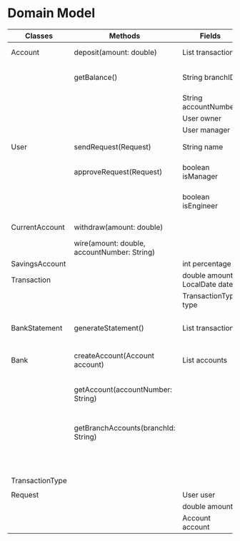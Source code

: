 
# Domain Model

| Classes         | Methods                                     | Fields                         | Scenario                                | Output                     |
|-----------------|---------------------------------------------|--------------------------------|-----------------------------------------|----------------------------|
| Account         | deposit(amount: double)                     | List<Transaction> transactions | deposit funds                           | prints message             |
|                 | getBalance()                                | String branchID                | get current balance                     | double balance             |
|                 |                                             | String accountNumber           |                                         |                            |
|                 |                                             | User owner                     |                                         |                            |
|                 |                                             | User manager                   |                                         |                            |
|                 |                                             |                                |                                         |                            |
|                 |                                             |                                |                                         |                            |
| User            | sendRequest(Request)                        | String name                    |                                         |                            |
|                 | approveRequest(Request)                     | boolean isManager              | true if approved, false if not approved | boolean                    |
|                 |                                             | boolean isEngineer             |                                         |                            |
|                 |                                             |                                |                                         |                            |
|                 |                                             |                                |                                         |                            |
| CurrentAccount  | withdraw(amount: double)                    |                                | withdraw funds                          |                            |
|                 | wire(amount: double, accountNumber: String) |                                | wires funds                             |                            |
| SavingsAccount  |                                             | int percentage                 |                                         |                            |
| Transaction     |                                             | double amount, LocalDate date  |                                         |                            |
|                 |                                             | TransactionType type           |                                         |                            |
|                 |                                             |                                |                                         |                            |
| BankStatement   | generateStatement()                         | List<Transaction> transactions | generate bank statement                 | String formatted statement |
|                 |                                             |                                |                                         |                            |
| Bank            | createAccount(Account account)              | List<Account> accounts         | create a new account                    | Account created            |
|                 | getAccount(accountNumber: String)           |                                | get account by account ID               | Account object             |
|                 | getBranchAccounts(branchId: String)         |                                | get all accounts associated with        | List<Account> accounts     |
|                 |                                             |                                | a specific branch                       |                            |
|                 |                                             |                                |                                         |                            |
| TransactionType |                                             |                                |                                         |                            |
|                 |                                             |                                |                                         |                            |
| Request         |                                             | User user                      |                                         |                            |
|                 |                                             | double amount                  |                                         |                            |
|                 |                                             | Account account                |                                         |                            |

